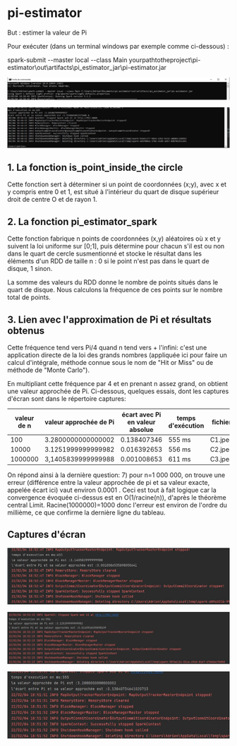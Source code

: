# pi-estimator

But : estimer la valeur de Pi

Pour exécuter (dans un terminal windows par exemple comme ci-dessous) : 

spark-submit --master local --class Main yourpathtotheproject\pi-estimator\out\artifacts\pi_estimator_jar\pi-estimator.jar



![](captures/wincmd1.JPG)  

![](captures/wincmd2.JPG)  


## 1. La fonction is_point_inside_the circle

Cette fonction sert à déterminer si un point de coordonnées (x;y), avec x et y compris entre 0 et 1, est situé à 
l'intérieur du quart de disque supérieur droit de centre O et de rayon 1.

## 2. La fonction pi_estimator_spark

Cette fonction fabrique n points de coordonnées (x,y) aléatoires où x et y
suivent la loi uniforme sur [0;1], puis détermine pour chacun s'il est ou non dans le quart de cercle susmentionné et
stocke le résultat dans les éléments d'un RDD de taille n : 0 si le point n'est pas dans le quart de disque, 1 sinon.

La somme des valeurs du RDD donne le nombre de points situés dans le quart de disque. 
Nous calculons la fréquence de ces points sur le nombre total de points.

## 3. Lien avec l'approximation de Pi et résultats obtenus

Cette fréquence tend vers Pi/4 quand n tend vers + l'infini: c'est une
application directe de la loi des grands nombres (appliquée ici pour faire un calcul d'intégrale, méthode connue
sous le nom de "Hit or Miss" ou de méthode de "Monte Carlo").

En multipliant cette fréquence par 4 et en prenant n assez grand, on obtient une valeur approchée de Pi. Ci-dessous, 
quelques essais, dont les captures d'écran sont dans le répertoire captures:

|valeur de n|valeur approchée de Pi| écart avec Pi en valeur absolue|temps d'exécution| fichier |
|-----------|----------------------|--------------------------------|-----------------|---------|
|100        |3.2800000000000002    |0.138407346                     |555 ms           |C1.jpeg  |
|10000      |3.1251999999999982    |0.016392653                     |556 ms           |C2.jpeg  |
|1000000    |3,1405839999999988    |0.001008653                     |611 ms           |C3.jpeg  |


On répond ainsi à la dernière question:
7) pour n=1 000 000, on trouve une erreur (différence entre la valeur approchée de pi et sa valeur exacte, appelée écart
ici) vaut environ 0.0001 . Ceci est tout à fait logique car la convergence évoquée ci-dessus est en O(1/racine(n)),
d'après le théorème central Limit. 
Racine(1000000)=1000 donc l'erreur est environ de l'ordre du millième, ce que confirme 
la dernière ligne du tableau.

## Captures d'écran

![](captures/C3.JPG)  

![](captures/C2.JPG)  

![](captures/C1.JPG)  
